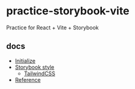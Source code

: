 # practice-storybook-vite

Practice for React + Vite + Storybook

## docs

- [Initialize](./__docs/initialize.md)
- [Storybook style](./__docs/storybook-styles/tailwindcss.md)
  - [TailwindCSS](./__docs/storybook-styles/tailwindcss.md)
- [Reference](./__docs/reference.md)
